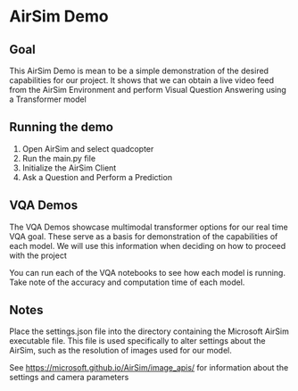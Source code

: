 
# AirSim Demo

## Goal
This AirSim Demo is mean to be a simple demonstration of the desired capabilities for our project. It shows that we can obtain a live video feed from the AirSim Environment and perform Visual Question Answering using a Transformer model

## Running the demo

1. Open AirSim and select quadcopter
2. Run the main.py file
3. Initialize the AirSim Client
4. Ask a Question and Perform a Prediction

## VQA Demos

The VQA Demos showcase multimodal transformer options for our real time VQA goal. These serve as a basis for demonstration of the capabilities of each model. We will use this information when deciding on how to proceed with the project

You can run each of the VQA notebooks to see how each model is running. Take note of the accuracy and computation time of each model.

## Notes
Place the settings.json file into the directory containing the Microsoft AirSim executable file. This file is used specifically to alter settings about the 
AirSim, such as the resolution of images used for our model.

See https://microsoft.github.io/AirSim/image_apis/ for information about the settings and camera parameters